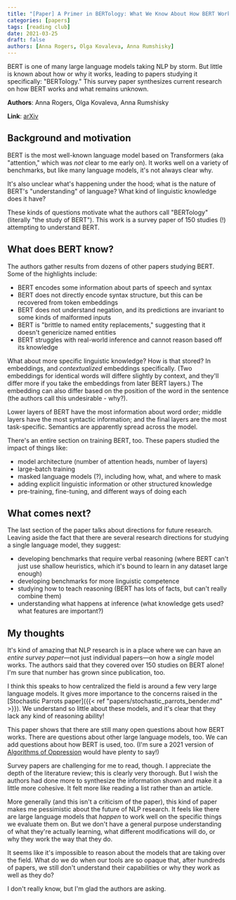 ```yaml
---
title: "[Paper] A Primer in BERTology: What We Know About How BERT Works"
categories: [papers]
tags: [reading club]
date: 2021-03-25
draft: false
authors: [Anna Rogers, Olga Kovaleva, Anna Rumshisky]
---
```


BERT is one of many large language models taking NLP by storm. But little is known about how or why it works, leading to papers studying it specifically: "BERTology." This survey paper synthesizes current research on how BERT works and what remains unknown.

<!--more-->

**Authors**: Anna Rogers, Olga Kovaleva, Anna Rumshisky

**Link**: [arXiv](https://arxiv.org/abs/2002.12327)


## Background and motivation
BERT is the most well-known language model based on Transformers (aka "attention," which was *not* clear to me early on). It works well on a variety of benchmarks, but like many language models, it's not always clear why. 

It's also unclear what's happening under the hood; what is the nature of BERT's "understanding" of language? What kind of linguistic knowledge does it have? 

These kinds of questions motivate what the authors call "BERTology" (literally "the study of BERT"). This work is a survey paper of 150 studies (!) attempting to understand BERT.


## What does BERT know?
The authors gather results from dozens of other papers studying BERT. Some of the highlights include:
- BERT encodes some information about parts of speech and syntax
- BERT does not directly encode syntax structure, but this can be recovered from token embeddings
- BERT does not understand negation, and its predictions are invariant to some kinds of malformed inputs
- BERT is "brittle to named entity replacements," suggesting that it doesn't genericize named entities
- BERT struggles with real-world inference and cannot reason based off its knowledge

What about more specific linguistic knowledge? How is that stored? In embeddings, and *contextualized* embeddings specifically. (Two embeddings for identical words will differe slightly by context, and they'll differ more if you take the embeddings from later BERT layers.) The embedding can also differ based on the position of the word in the sentence (the authors call this undesirable - why?).

Lower layers of BERT have the most information about word order; middle layers have the most syntactic information; and the final layers are the most task-specific. Semantics are apparently spread across the model.

There's an entire section on training BERT, too. These papers studied the impact of things like:
 - model architecture (number of attention heads, number of layers)
 - large-batch training
 - masked language models (?), including how, what, and where to mask
 - adding explicit linguistic information or other structured knowledge
 - pre-training, fine-tuning, and different ways of doing each

## What comes next?
The last section of the paper talks about directions for future research. Leaving aside the fact that there are several research directions for studying a single language model, they suggest:
- developing benchmarks that require verbal reasoning (where BERT can't just use shallow heuristics, which it's bound to learn in any dataset large enough)
- developing benchmarks for more linguistic competence
- studying how to teach reasoning (BERT has lots of facts, but can't really combine them)
- understanding what happens at inference (what knowledge gets used? what features are important?)


## My thoughts
It's kind of amazing that NLP research is in a place where we can have an *entire survey paper*—not just individual papers—on how a *single* model works. The authors said that they covered over 150 studies on BERT alone! I'm sure that number has grown since publication, too.

I think this speaks to how centralized the field is around a few very large language models. It gives more importance to the concerns raised in the [Stochastic Parrots paper]({{< ref "papers/stochastic_parrots_bender.md" >}}). We understand so little about these models, and it's clear that they lack any kind of reasoning ability!

This paper shows that there are still many open questions about how BERT works. There are questions about other large language models, too. We can add questions about how BERT is used, too. (I'm sure a 2021 version of [Algorithms of Oppression](https://nyupress.org/9781479837243/algorithms-of-oppression/) would have plenty to say!)

Survey papers are challenging for me to read, though. I appreciate the depth of the literature review; this is clearly very thorough. But I wish the authors had done more to synthesize the information shown and make it a little more cohesive. It felt more like reading a list rather than an article. 

More generally (and this isn't a criticism of the paper), this kind of paper makes me pessimistic about the future of NLP research. It feels like there are large language models that *happen* to work well on the specific things we evaluate them on. But we don't have a general purpose understanding of what they're actually learning, what different modifications will do, or why they work the way that they do. 

It seems like it's impossible to reason about the models that are taking over the field. What do we do when our tools are so opaque that, after hundreds of papers, we still don't understand their capabilities or why they work as well as they do?

I don't really know, but I'm glad the authors are asking.




